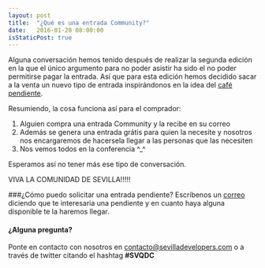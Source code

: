 ```yaml
---
layout: post
title:  "¿Qué es una entrada Community?"
date:   2016-01-20 08:00:00
isStaticPost: true
---
```


Alguna conversación hemos tenido después de realizar la segunda edición en la que el único argumento para no poder asistir ha sido el no poder permitirse pagar la entrada.
Así que para esta edición hemos decidido sacar a la venta un nuevo tipo de entrada inspirándonos en la idea del [café pendiente](https://es.wikipedia.org/wiki/Caf%C3%A9_pendiente).

Resumiendo, la cosa funciona así para el comprador:

1. Alguien compra una entrada Community y la recibe en su correo
1. Además se genera una entrada grátis para quien la necesite y nosotros nos encargaremos de hacersela llegar a las personas que las necesiten
3. Nos vemos todos en la conferencia ^_^

Esperamos así no tener más ese tipo de conversación.

VIVA LA COMUNIDAD DE SEVILLA!!!!!

###¿Cómo puedo solicitar una entrada pendiente?
Escríbenos un [correo](mailto:contacto@sevilladevelopers.com) diciendo que te interesaria una pendiente y en cuanto haya alguna disponible te la haremos llegar.

#### ¿Alguna pregunta? 
Ponte en contacto con nosotros en [contacto@sevilladevelopers.com](mailto:contacto@sevilladevelopers.com) o a través de twitter citando el hashtag <b>#SVQDC</b>